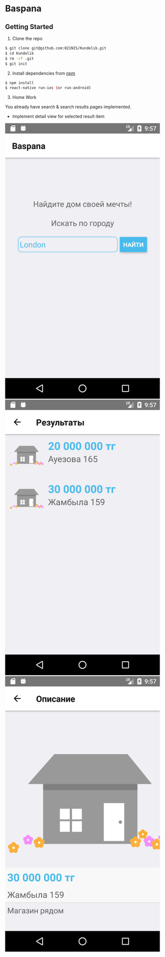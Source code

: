 # Baspana

## Getting Started

1.  Clone the repo

```bash
$ git clone git@github.com:021NIS/Kundelik.git
$ cd Kundelik
$ rm -rf .git
$ git init
```

2.  Install dependencies from [npm](https://www.npmjs.com)

```bash
$ npm install
$ react-native run-ios (or run-android)
```

3.  Home Work

You already have search & search results pages implemented.

* Implement detail view for selected result item

![Search Page](https://github.com/021NIS/Baspana/blob/master/images/home.png)
![Search Results](https://github.com/021NIS/Baspana/blob/master/images/results.png)
![Search Detail](https://github.com/021NIS/Baspana/blob/master/images/detail.png)
